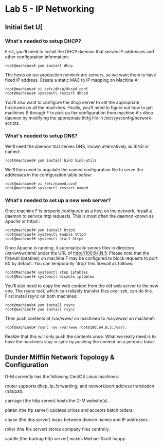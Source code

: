 # Lab 5 - IP Networking

## Initial Set U[

### What's needed to setup DHCP?
First, you'll need to install the DHCP daemon that serves IP addresses and other configuration information:
```
root@machinea# yum install dhcp
```
The hosts on our production network are servers, so we want them to have fixed IP address.  Create a static MAC to IP mapping on Machine A:
```
root@machinea# vi /etc/dhcp/dhcpd.conf
root@machinea# systemctl restart dhcpd
```
You’ll also want to configure the dhcp server to set the appropriate hostname on all the machines.  Finally, you'll need to figure out how to get machines B through F to pick up the configuration from machine A's dhcp daemon by modifying the appropriate ifcfg file in /etc/sysconfig/network-scripts.

 

### What's needed to setup DNS?
We'll need the daemon that serves DNS, known alternatively as BIND or named:
```
root@machined# yum install bind bind-utils
```
We'll then need to populate the named configuration file to serve the addresses in the configuration table below:
```
root@machined# vi /etc/named.conf
root@machined# systemctl restart named
 ```
 
### What's needed to set up a new web server?
Once machine F is properly configured as a host on the network, install a daemon to service http requests.  This is most often the daemon known as Apache or httpd::
```
root@machinef# yum install httpd
root@machinef# systemctl enable httpd
root@machinef# systemctl start httpd
```
Once Apache is running, it automatically serves files in directory /var/www/html/  under the URL of http://100.64.N.5.  Please note that the firewall (iptables) on machine F may be configured to block requests to port 80 by default.  You can temporarily ‘drop’ this firewall as follows:
```
root@Machinef# systemctl stop iptables
root@Machinef# systemctl disable iptables
```
You’ll also need to copy the web content from the old web server to the new one.  The rsync tool, which can reliably transfer files over ssh, can do this.  First install rsync on both machines:
```
root@machineb# yum install rsync
root@machinef# yum install rsync
```
Then push contents of /var/www/ on machineb to /var/www/ on machinef:
```
root@machineb# rsync -av /var/www root@100.64.N.5:/var/.
```
Realize that this will only push the contents once. What we really need is to have the machines stay in sync by pushing the content on a periodic basis.

 

## Dunder Mifflin Network Topology & Configuration

D-M currently has the following CentOS Linux machines:

router supports dhcp, ip_forwarding, and network/port address translation (nat/pat).

carriage (the http server) hosts the D-M website(s).

platen (the ftp server) updates prices and accepts batch orders.

chase (the dns server) maps between domain names and IP addresses.

roller (the file server) stores company files centrally.

saddle (the backup http server) makes Michael Scott happy.

 

